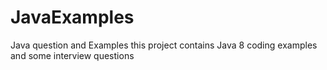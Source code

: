 # JavaExamples
Java question and Examples 
this project contains Java 8 coding examples and some interview questions 
